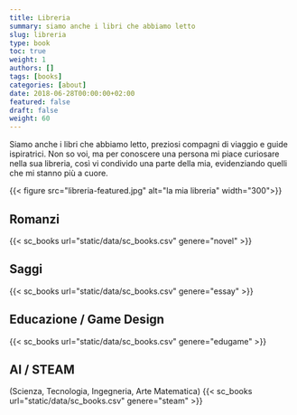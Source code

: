 ```yaml
---
title: Libreria
summary: siamo anche i libri che abbiamo letto
slug: libreria
type: book
toc: true
weight: 1
authors: []
tags: [books]
categories: [about]
date: 2018-06-28T00:00:00+02:00
featured: false
draft: false
weight: 60
---
```

Siamo anche i libri che abbiamo letto, preziosi compagni di viaggio e guide ispiratrici. Non so voi, ma per conoscere una persona mi piace curiosare nella sua libreria, così vi condivido una parte della mia, evidenziando quelli che mi stanno più a cuore.

{{< figure src="libreria-featured.jpg" alt="la mia libreria" width="300">}}

## Romanzi
{{< sc_books url="static/data/sc_books.csv" genere="novel" >}}

## Saggi
{{< sc_books url="static/data/sc_books.csv" genere="essay" >}}

## Educazione / Game Design
{{< sc_books url="static/data/sc_books.csv" genere="edugame" >}}

## AI / STEAM
(Scienza, Tecnologia, Ingegneria, Arte Matematica)
{{< sc_books url="static/data/sc_books.csv" genere="steam" >}}
